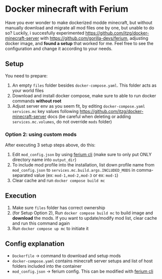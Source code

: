 # Docker minecraft with Ferium
Have you ever wonder to make dockerized modde minecraft, but without manually download and migrate all mod files one by one, but unable to do so?
Luckily, i succesfully experimented https://github.com/itzg/docker-minecraft-server with https://github.com/gorilla-devs/ferium, adjusting docker image, and **found a setup** that worked for me. Feel free to see the configuration and change it according to your needs.

## Setup
You need to prepare:
1. An empty `files` folder besides `docker-compose.yaml`. This folder acts as your world files
2. Download and install docker compose, make sure to able to run docker commands **without root**
3. Adjust server env as you seem fit, by editing `docker-compose.yaml` `services.mc` key values following https://github.com/itzg/docker-minecraft-server docs (be careful when deleting or adding `services.mc.volumes`, do not override `mods` folder)

### Option 2: using custom mods
After executing 3 setup steps above, do this:
1. Edit `mod_config.json` by using [ferium cli](https://github.com/gorilla-devs/ferium) (make sure to only put ONLY directory name into `output_dir`)
2. To include mod profile into the installation, list down profile name from `mod_config.json` to `services.mc.build.args.INCLUDED_MODS` in comma-separated value (ex: `mod-1,mod-2,mod-3` or  ex: `mod-1`)
3. Clear cache and run `docker compose build mc`

## Execution
1. Make sure `files` folder has correct ownership
2. (for Setup Option 2), Run `docker compose build mc` to build image and **download** the mods. If you want to update/modify mod list, clear cache and run this command again
3. Run `docker compose up mc` to initiate it

## Config explanation
- `Dockerfile` -> command to download and setup mods
- `docker-compose.yaml` contains minecraft server setups and list of host folders included into the container
- `mod_config.json` -> ferium config. This can be modified with [ferium cli](https://github.com/gorilla-devs/ferium)
